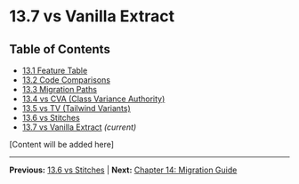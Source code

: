 # 13.7 vs Vanilla Extract

## Table of Contents
- [13.1 Feature Table](./13.1-feature-table.md)
- [13.2 Code Comparisons](./13.2-code-comparisons.md)
- [13.3 Migration Paths](./13.3-migration-paths.md)
- [13.4 vs CVA (Class Variance Authority)](./13.4-vs-cva-class-variance-authority.md)
- [13.5 vs TV (Tailwind Variants)](./13.5-vs-tv-tailwind-variants.md)
- [13.6 vs Stitches](./13.6-vs-stitches.md)
- [13.7 vs Vanilla Extract](./13.7-vs-vanilla-extract.md) *(current)*

[Content will be added here]

---

**Previous:** [13.6 vs Stitches](./13.6-vs-stitches.md) | **Next:** [Chapter 14: Migration Guide](../14-migration-guide/index.md)

